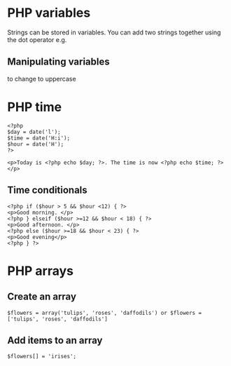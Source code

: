 PHP variables
====================
Strings can be stored in variables.  You can add two strings together using the dot operator e.g. <?php ech $description . $answer; ?>

Manipulating variables
----------------------------
to change to uppercase <?php echo strtoupper($city); ?>

PHP time
================
```
<?php
$day = date('l');
$time = date('H:i');
$hour = date('H');
?>

<p>Today is <?php echo $day; ?>. The time is now <?php echo $time; ?></p>

```

Time conditionals
--------------------------

```
<?php if ($hour > 5 && $hour <12) { ?>
<p>Good morning. </p>
<?php } elseif ($hour >=12 && $hour < 18) { ?>
<p>Good afternoon. </p>
<?php else ($hour >=18 && $hour < 23) { ?>
<p>Good evening</p>
<?php } ?>
```

PHP arrays
================
Create an array
---------------------
```
$flowers = array('tulips', 'roses', 'daffodils') or $flowers = ['tulips', 'roses', 'daffodils']
```

Add items to an array
---------------------
```
$flowers[] = 'irises';
```
